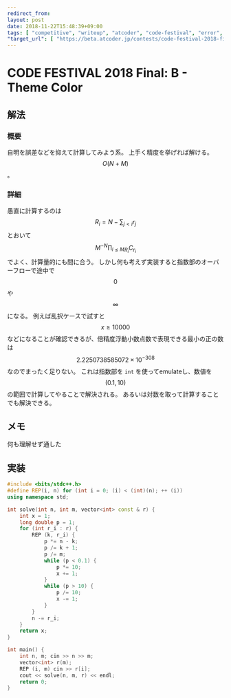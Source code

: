 ```yaml
---
redirect_from:
layout: post
date: 2018-11-22T15:48:39+09:00
tags: [ "competitive", "writeup", "atcoder", "code-festival", "error", "overflow", "log" ]
"target_url": [ "https://beta.atcoder.jp/contests/code-festival-2018-final/tasks/code_festival_2018_final_b" ]
---
```


# CODE FESTIVAL 2018 Final: B - Theme Color

## 解法

### 概要

自明を誤差などを抑えて計算してみよう系。
上手く精度を挙げれば解ける。
$$O(N + M)$$。

### 詳細

愚直に計算するのは $$R_i = N - \sum _ {j \lt i} r_j$$ とおいて $$M^{-N} \prod _ {i \le M} {} _ {R_i} C _ {r_i}$$ でよく、計算量的にも間に合う。
しかし何も考えず実装すると指数部のオーバーフローで途中で $$0$$ や $$\infty$$ になる。
例えば乱択ケースで試すと $$x \ge 10000$$ などになることが確認できるが、倍精度浮動小数点数で表現できる最小の正の数は $$2.2250738585072 \times 10^{-308}$$ なのでまったく足りない。
これは指数部を `int` を使ってemulateし、数値を $$(0.1, 10)$$ の範囲で計算してやることで解決される。
あるいは対数を取って計算することでも解決できる。

## メモ

何も理解せず通した

## 実装

``` c++
#include <bits/stdc++.h>
#define REP(i, n) for (int i = 0; (i) < (int)(n); ++ (i))
using namespace std;

int solve(int n, int m, vector<int> const & r) {
    int x = 1;
    long double p = 1;
    for (int r_i : r) {
        REP (k, r_i) {
            p *= n - k;
            p /= k + 1;
            p /= m;
            while (p < 0.1) {
                p *= 10;
                x += 1;
            }
            while (p > 10) {
                p /= 10;
                x -= 1;
            }
        }
        n -= r_i;
    }
    return x;
}

int main() {
    int n, m; cin >> n >> m;
    vector<int> r(m);
    REP (i, m) cin >> r[i];
    cout << solve(n, m, r) << endl;
    return 0;
}
```
